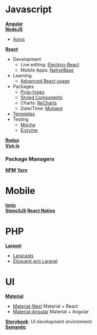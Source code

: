 # Javascript 
**[Angular](https://angularjs.org/)**  
**[NodeJS](https://nodejs.org/en/)**
  * [Axios](https://yarnpkg.com/en/package/axios)  

**[React](https://reactjs.org/)**
* Development
  * Live editing: [Electron-React](https://github.com/chentsulin/electron-react-boilerplate)
  * Mobile Apps: [NativeBase](https://nativebase.io/)
* Learning
  * [Advanced React usage](https://courses.totalreact.com/courses/250055/lectures/3897343)
* Packages
  * [Prop-types](https://www.npmjs.com/package/prop-types)
  * [Styled Components](https://www.npmjs.com/package/styled-components)
  * Charts: [ReCharts](http://recharts.org/)
  * Date/Time: [Moment](https://www.npmjs.com/package/react-moment)
* [Templates](https://codesandbox.io/search?refinementList%5Btemplate%5D%5B0%5D=create-react-app)
* Testing
  * [Mocha](https://mochajs.org/)
  * [Enzyme](https://github.com/airbnb/enzyme)  


**[Redux](https://redux.js.org/)**  
**[Vue.js](https://vuejs.org/)**

### Package Managers
**[NPM](https://www.npmjs.com/)**
**[Yarn](https://yarnpkg.com/en/)**

# Mobile
**[Ionic](https://ionicframework.com/)**  
**[StencilJS](https://stenciljs.com)**
**[React Native](https://facebook.github.io/react-native/)**

# PHP
**[Laravel](https://laravelcode.com/index.php#)**
* [Laracasts](https://laracasts.com/)
* [Eloquent w/o Laravel](https://siipo.la/blog/how-to-use-eloquent-orm-migrations-outside-laravel)

# UI
**[Material](https://www.material-ui.com/#/)**
* [Material-Next](https://material-ui-next.com/) Material + React
* [Material-Angular](https://material.angular.io/) Material + Angular  

**[Storybook](https://storybook.js.org/)**: UI development environment  
**[Semantic](https://react.semantic-ui.com/introduction)**

